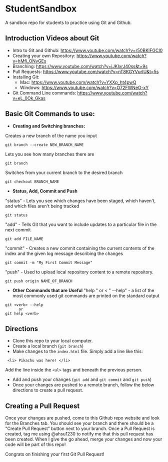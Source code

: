 # StudentSandbox
A sandbox repo for students to practice using Git and Github.

## Introduction Videos about Git
 - Intro to Git and Github: https://www.youtube.com/watch?v=r50BKIFGCI0
 - Creating your own Repository: https://www.youtube.com/watch?v=hMfi_ONvGEs
 - Branching: https://www.youtube.com/watch?v=iJKIxrJ40ss&t=9s
 - Pull Requests: https://www.youtube.com/watch?v=nT8KGYVurIU&t=5s
 - Installing Git:
   - Mac: https://www.youtube.com/watch?v=YXXp_ht4pwQ
   - Windows: https://www.youtube.com/watch?v=O72FWNeO-xY
 - Git Command Line commands: <https://www.youtube.com/watch?v=eL_0Ok_Gkas>

## **Basic Git Commands to use:**

  - **Creating and Switching branches:**

Creates a new branch of the name you input
```
git branch --create NEW_BRANCH_NAME
```
Lets you see how many branches there are
```
git branch 
```
Switches from your current branch to the desired branch
```
git checkout BRANCH_NAME
```
  - **Status, Add, Commit and Push**
  
"status" - Lets you see which changes have been staged, which haven't, and which files aren't being tracked
```
git status
```
"add" - Tells Git that you want to include updates to a particular file in the next commit
```
git add FILE_NAME
```
"commit" - Creates a new commit containing the current contents of the index and the given log message describing the changes
```
git commit -m "My First Commit Message"
```
"push" - Used to upload local repository content to a remote repository.
```
git push origin NAME_OF_BRANCH
```

  - **Other Commands that are Useful**
"help <verb>" or < "<verb> --help" - a list of the most commonly used git commands are printed on the standard output 
```
git <verb> --help
      or
git help <verb>
```

## Directions
 - Clone this repo to your local computer.
 - Create a local branch (`git branch`)
 - Make changes to the `index.html` file. Simply add a line like this: 
 ```
  <li> Pikachu was here! </li> 
 ```
Add the line inside the `<ul>` tags and beneath the previous person.

 - Add and push your changes (`git add` and `git commit` and `git push`)
 - Once your changes are pushed to a remote branch, follow the below directions to create a pull request.

## Creating a Pull Request

Once your changes are pushed, come to this Github repo website and look for the Branches tab. You should see your branch and there should be a "Create Pull Request" button next to your branch.
Once a Pull Request is created, tag me using @ahsu1230 to notify me that this pull request has been created.
When I give the go ahead, merge your changes and now your code will be part of this repo!

Congrats on finishing your first Git Pull Request!
